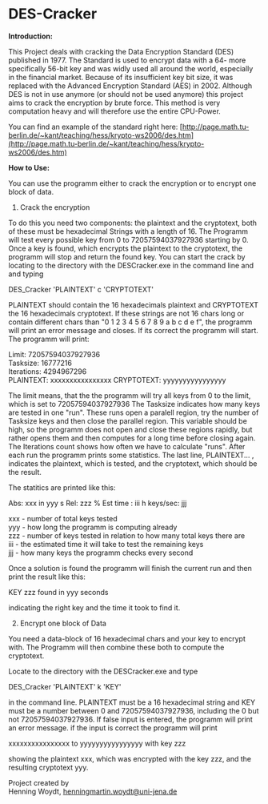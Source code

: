 # DES-Cracker

**Introduction:**

This Project deals with cracking the Data Encryption Standard (DES) published in 1977. The Standard is used to encrypt data with a 64- more specifically 56-bit key and was widly used all around the world, especially in the financial market. Because of its insufficient key bit size, it was replaced with the Advanced Encryption Standard (AES) in 2002. Although DES is not in use anymore (or should not be used anymore) this project aims to crack the encryption by brute force. This method is very computation heavy and will therefore use the entire CPU-Power.

You can find an example of the standard right here: [http://page.math.tu-berlin.de/~kant/teaching/hess/krypto-ws2006/des.htm](http://page.math.tu-berlin.de/~kant/teaching/hess/krypto-ws2006/des.htm)

**How to Use:**

You can use the programm either to crack the encryption or to encrypt one block of data.

1. Crack the encryption

To do this you need two components: the plaintext and the cryptotext, both of these must be hexadecimal Strings with a length of 16. The Programm will test every possible key from 0 to 72057594037927936 starting by 0. Once a key is found, which encrypts the plaintext to the cryptotext, the programm will stop and return the found key.
You can start the crack by locating to the directory with the DESCracker.exe in the command line and and typing

DES_Cracker 'PLAINTEXT' c 'CRYPTOTEXT'

PLAINTEXT should contain the 16 hexadecimals plaintext and CRYPTOTEXT the 16 hexadecimals cryptotext. If these strings are not 16 chars long or contain different chars than "0 1 2 3 4 5 6 7 8 9 a b c d e f", the programm will print an error message and closes. If its correct the programm will start.
The programm will print:

Limit: 72057594037927936  
Tasksize: 16777216  
Iterations: 4294967296  
PLAINTEXT: xxxxxxxxxxxxxxxx CRYPTOTEXT: yyyyyyyyyyyyyyyy

The limit means, that the the programm will try all keys from 0 to the limit, which is set to 72057594037927936
The Tasksize indicates how many keys are tested in one "run". These runs open a paralell region, try the number of Tasksize keys and then close the parallel region. This variable should be high, so the programm does not open and close these regions rapidly, but rather opens them and then computes for a long time before closing again.
The Iterations count shows how often we have to calculate "runs". After each run the programm prints some statistics.
The last line, PLAINTEXT... , indicates the plaintext, which is tested, and the cryptotext, which should be the result.

The statitics are printed like this:

Abs: xxx in yyy s Rel: zzz % Est time : iii h keys/sec: jjj

xxx - number of total keys tested  
yyy - how long the programm is computing already  
zzz - number of keys tested in relation to how many total keys there are  
iii - the estimated time it will take to test the remaining keys  
jjj - how many keys the programm checks every second

Once a solution is found the programm will finish the current run and then print the result like this:

KEY zzz found in yyy seconds

indicating the right key and the time it took to find it.

2. Encrypt one block of Data

You need a data-block of 16 hexadecimal chars and your key to encrypt with. The Programm will then combine these both to compute the cryptotext.

Locate to the directory with the DESCracker.exe and type

DES_Cracker 'PLAINTEXT' k 'KEY'

in the command line. PLAINTEXT must be a 16 hexadecimal string and KEY must be a number between 0 and 72057594037927936, including the 0 but not 72057594037927936. If false input is entered, the programm will print an error message. if the input is correct the programm will print

xxxxxxxxxxxxxxxx to yyyyyyyyyyyyyyyy with key zzz

showing the plaintext xxx, which was encrypted with the key zzz, and the resulting cryptotext yyy.

Project created by  
Henning Woydt, henningmartin.woydt@uni-jena.de
